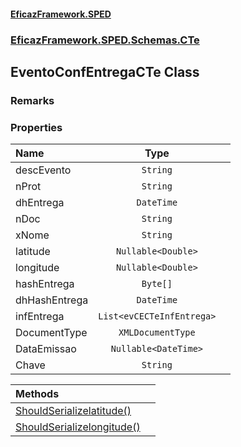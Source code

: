 #### [EficazFramework.SPED](EficazFrameworkSPED.md 'EficazFramework SPED')
### [EficazFramework.SPED.Schemas.CTe](EficazFramework.SPED.Schemas.CTe.md 'EficazFramework.SPED.Schemas.CTe')

## EventoConfEntregaCTe Class

### Remarks
### Properties

| Name | Type | |
| :--- | :---: | :--- |
| descEvento | `String` |  |
| nProt | `String` |  |
| dhEntrega | `DateTime` |  |
| nDoc | `String` |  |
| xNome | `String` |  |
| latitude | `Nullable<Double>` |  |
| longitude | `Nullable<Double>` |  |
| hashEntrega | `Byte[]` |  |
| dhHashEntrega | `DateTime` |  |
| infEntrega | `List<evCECTeInfEntrega>` |  |
| DocumentType | `XMLDocumentType` |  |
| DataEmissao | `Nullable<DateTime>` |  |
| Chave | `String` |  |

| Methods | |
| :--- | :--- |
| [ShouldSerializelatitude()](EficazFramework.SPED.Schemas.CTe/EventoConfEntregaCTe/ShouldSerializelatitude().md 'EficazFramework.SPED.Schemas.CTe.EventoConfEntregaCTe.ShouldSerializelatitude()') | |
| [ShouldSerializelongitude()](EficazFramework.SPED.Schemas.CTe/EventoConfEntregaCTe/ShouldSerializelongitude().md 'EficazFramework.SPED.Schemas.CTe.EventoConfEntregaCTe.ShouldSerializelongitude()') | |
